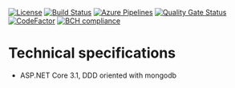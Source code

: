 [![License](https://img.shields.io/github/license/anteatergames/indievisible)](https://github.com/anteatergames/indievisible/blob/master/LICENSE)
[![Build Status](https://dev.azure.com/anteatergames/indievisible/_apis/build/status/azure-pipelines-ci)](https://dev.azure.com/anteatergames/indievisible/_build/latest?definitionId=7)
[![Azure Pipelines](https://vsrm.dev.azure.com/anteatergames/_apis/public/Release/badge/b40a1760-8edb-4ea0-86ac-cabde5f2d704/2/2)](https://dev.azure.com/anteatergames/indievisible/_releases2?definitionId=2)
[![Quality Gate Status](https://sonarcloud.io/api/project_badges/measure?project=anteatergames_indievisible&metric=alert_status)](https://sonarcloud.io/dashboard?id=anteatergames_indievisible)  [![CodeFactor](https://www.codefactor.io/repository/github/anteatergames/indievisible/badge)](https://www.codefactor.io/repository/github/anteatergames/indievisible) [![BCH compliance](https://bettercodehub.com/edge/badge/anteatergames/indievisible?branch=master)](https://bettercodehub.com/)

# Technical specifications
- ASP.NET Core 3.1, DDD oriented with mongodb
